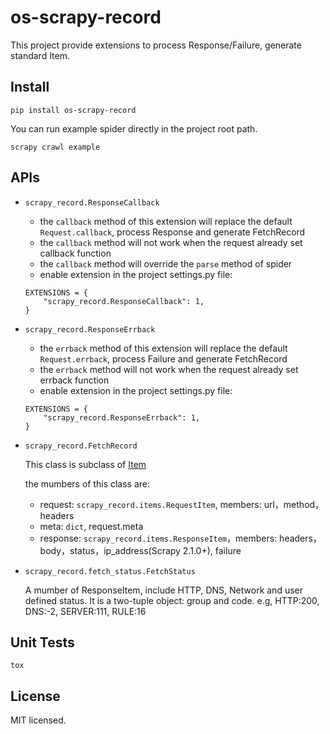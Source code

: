 # os-scrapy-record

This project provide extensions to process Response/Failure, generate standard Item.

## Install

```
pip install os-scrapy-record
```

You can run example spider directly in the project root path.

```
scrapy crawl example
```

## APIs

* ``scrapy_record.ResponseCallback``

    - the ``callback`` method of this extension will replace the default ``Request.callback``, process Response and generate FetchRecord
    - the ``callback`` method will not work when the request already set callback function
    - the ``callback`` method will override the ``parse`` method of spider
    - enable extension in the project settings.py file:

    ```
    EXTENSIONS = {
        "scrapy_record.ResponseCallback": 1,
    }
    ```

* ``scrapy_record.ResponseErrback``

    - the ``errback`` method of this extension will replace the default ``Request.errback``, process Failure and generate FetchRecord
    - the ``errback`` method will not work when the request already set errback function
    - enable extension in the project settings.py file:

    ```
    EXTENSIONS = {
        "scrapy_record.ResponseErrback": 1,
    }
    ```

* ``scrapy_record.FetchRecord``

    This class is subclass of [Item](https://docs.scrapy.org/en/latest/topics/items.html#module-scrapy.item)

    the mumbers of this class are:

    - request: ``scrapy_record.items.RequestItem``, members: url，method，headers 
    - meta: ``dict``, request.meta
    - response: ``scrapy_record.items.ResponseItem``，members: headers，body，status，ip_address(Scrapy 2.1.0+), failure

* ``scrapy_record.fetch_status.FetchStatus``

    A mumber of ResponseItem, include HTTP, DNS, Network and user defined status. It is a two-tuple object: group and code. e.g, HTTP:200, DNS:-2, SERVER:111, RULE:16

## Unit Tests

```
tox
```

## License

MIT licensed.
